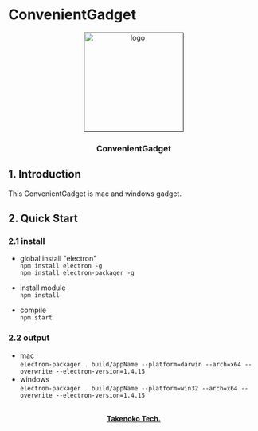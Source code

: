 # ConvenientGadget

</div>
  <p align="center">
    <a href="">
      <img alt="logo" width="200" src="env/logo.png">
    </a>
    <h3 align="center">ConvenientGadget</h3>
  </p>
</div>

## 1. Introduction
This ConvenientGadget is mac and windows gadget.

## 2. Quick Start
### 2.1 install
* global install "electron"  
`npm install electron -g`  
`npm install electron-packager -g`

* install module  
`npm install`

* compile  
`npm start`

### 2.2 output
* mac  
`electron-packager . build/appName --platform=darwin --arch=x64 --overwrite --electron-version=1.4.15`
* windows  
`electron-packager . build/appName --platform=win32 --arch=x64 --overwrite --electron-version=1.4.15`


<p align="center">
  <br>
  <a href=""><strong>Takenoko Tech.</strong></a>
</p>

